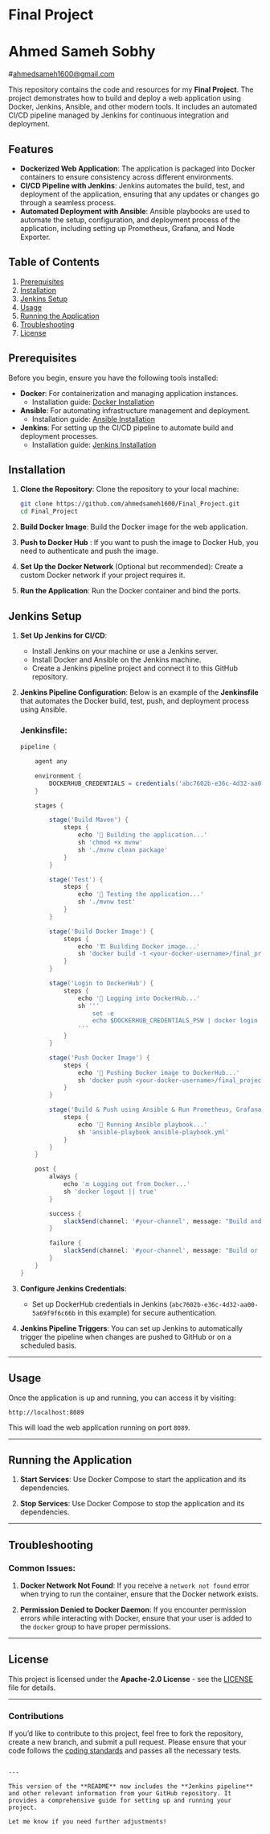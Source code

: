 # Final Project
# Ahmed Sameh Sobhy
#ahmedsameh1600@gmail.com


This repository contains the code and resources for my **Final Project**. The project demonstrates how to build and deploy a web application using Docker, Jenkins, Ansible, and other modern tools. It includes an automated CI/CD pipeline managed by Jenkins for continuous integration and deployment.

## Features

- **Dockerized Web Application**: The application is packaged into Docker containers to ensure consistency across different environments.
- **CI/CD Pipeline with Jenkins**: Jenkins automates the build, test, and deployment of the application, ensuring that any updates or changes go through a seamless process.
- **Automated Deployment with Ansible**: Ansible playbooks are used to automate the setup, configuration, and deployment process of the application, including setting up Prometheus, Grafana, and Node Exporter.

## Table of Contents

1. [Prerequisites](#prerequisites)
2. [Installation](#installation)
3. [Jenkins Setup](#jenkins-setup)
4. [Usage](#usage)
5. [Running the Application](#running-the-application)
6. [Troubleshooting](#troubleshooting)
7. [License](#license)

## Prerequisites

Before you begin, ensure you have the following tools installed:

- **Docker**: For containerization and managing application instances.
  - Installation guide: [Docker Installation](https://docs.docker.com/get-docker/)
- **Ansible**: For automating infrastructure management and deployment.
  - Installation guide: [Ansible Installation](https://docs.ansible.com/ansible/latest/installation_guide/index.html)
- **Jenkins**: For setting up the CI/CD pipeline to automate build and deployment processes.
  - Installation guide: [Jenkins Installation](https://www.jenkins.io/doc/book/installing/)

## Installation

1. **Clone the Repository**:
   Clone the repository to your local machine:
   ```bash
   git clone https://github.com/ahmedsameh1600/Final_Project.git
   cd Final_Project
   ```

2. **Build Docker Image**:
   Build the Docker image for the web application.

3. **Push to Docker Hub** :
   If you want to push the image to Docker Hub, you need to authenticate and push the image.

4. **Set Up the Docker Network** (Optional but recommended):
   Create a custom Docker network if your project requires it.

5. **Run the Application**:
   Run the Docker container and bind the ports.

## Jenkins Setup

1. **Set Up Jenkins for CI/CD**:
   - Install Jenkins on your machine or use a Jenkins server.
   - Install Docker and Ansible on the Jenkins machine.
   - Create a Jenkins pipeline project and connect it to this GitHub repository.
   
2. **Jenkins Pipeline Configuration**:
   Below is an example of the **Jenkinsfile** that automates the Docker build, test, push, and deployment process using Ansible.

   ### Jenkinsfile:
   ```groovy
   pipeline {

       agent any

       environment {
           DOCKERHUB_CREDENTIALS = credentials('abc7602b-e36c-4d32-aa00-5a69f9f6c66b')
       }

       stages {

           stage('Build Maven') {
               steps {
                   echo '🔧 Building the application...'
                   sh 'chmod +x mvnw'
                   sh './mvnw clean package'
               }
           }

           stage('Test') {
               steps {
                   echo '🧪 Testing the application...'
                   sh './mvnw test'
               }
           }

           stage('Build Docker Image') {
               steps {
                   echo '🏗️ Building Docker image...'
                   sh 'docker build -t <your-docker-username>/final_project .'
               }
           }

           stage('Login to DockerHub') {
               steps {
                   echo '🔐 Logging into DockerHub...'
                   sh '''
                       set -e
                       echo $DOCKERHUB_CREDENTIALS_PSW | docker login -u $DOCKERHUB_CREDENTIALS_USR --password-stdin
                   '''
               }
           }

           stage('Push Docker Image') {
               steps {
                   echo '🚀 Pushing Docker image to DockerHub...'
                   sh 'docker push <your-docker-username>/final_project'
               }
           }

           stage('Build & Push using Ansible & Run Prometheus, Grafana, Node Exporter') {
               steps {
                   echo '🚀 Running Ansible playbook...'
                   sh 'ansible-playbook ansible-playbook.yml'
               }
           }
       }

       post {
           always {
               echo '🔚 Logging out from Docker...'
               sh 'docker logout || true'
           }

           success {
               slackSend(channel: '#your-channel', message: "Build and deployment successful!")
           }

           failure {
               slackSend(channel: '#your-channel', message: "Build or deployment failed!")
           }
       }
   }
   ```

3. **Configure Jenkins Credentials**:
   - Set up DockerHub credentials in Jenkins (`abc7602b-e36c-4d32-aa00-5a69f9f6c66b` in this example) for secure authentication.

4. **Jenkins Pipeline Triggers**:
   You can set up Jenkins to automatically trigger the pipeline when changes are pushed to GitHub or on a scheduled basis.

---

## Usage

Once the application is up and running, you can access it by visiting:

```
http://localhost:8089
```

This will load the web application running on port `8089`.

---

## Running the Application


1. **Start Services**:
   Use Docker Compose to start the application and its dependencies.

2. **Stop Services**:
   Use Docker Compose to stop the application and its dependencies.

---

## Troubleshooting

### Common Issues:

1. **Docker Network Not Found**:
   If you receive a `network not found` error when trying to run the container, ensure that the Docker network exists.

2. **Permission Denied to Docker Daemon**:
   If you encounter permission errors while interacting with Docker, ensure that your user is added to the `docker` group to have proper permissions.

---

## License

This project is licensed under the **Apache-2.0 License** - see the [LICENSE](LICENSE) file for details.

---

### Contributions

If you’d like to contribute to this project, feel free to fork the repository, create a new branch, and submit a pull request. Please ensure that your code follows the [coding standards](#) and passes all the necessary tests.
```

---

This version of the **README** now includes the **Jenkins pipeline** and other relevant information from your GitHub repository. It provides a comprehensive guide for setting up and running your project.

Let me know if you need further adjustments! 
